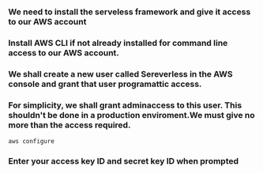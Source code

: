 ### We need to install the serveless framework and give it access to our AWS account
### Install AWS CLI if not already installed for command line access to our AWS account.
### We shall create a new user called Sereverless in the AWS console and grant that user programattic access.

### For simplicity, we shall grant adminaccess to this user. This shouldn't be done in a production enviroment.We must give no more than the access required.
```
aws configure
```
### Enter your access key ID and secret key ID when prompted


